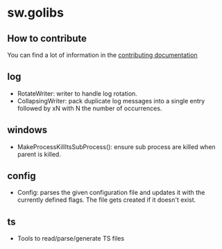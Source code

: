 # sw.golibs

## How to contribute

You can find a lot of information in the [contributing documentation](.github/CONTRIBUTING.md)

## log
* RotateWriter: writer to handle log rotation.
* CollapsingWriter: pack duplicate log messages into a single entry followed by xN with N the number of occurrences.

## windows
* MakeProcessKillItsSubProcess(): ensure sub process are killed when parent is killed.

## config
* Config: parses the given configuration file and updates it with the currently defined flags. The file gets created if it doesn't exist.

## ts
* Tools to read/parse/generate TS files
